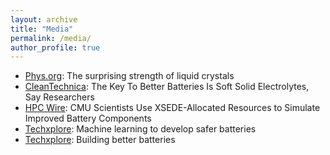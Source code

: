 ```yaml
---
layout: archive
title: "Media"
permalink: /media/
author_profile: true
---
```

<ul>
<li>
<a href="https://phys.org/news/2020-11-strength-liquid-crystals.html">Phys.org</a>: The surprising strength of liquid crystals
</li>
<li>
<a href="https://cleantechnica.com/2020/07/22/the-key-to-better-batteries-is-soft-solid-electrolytes-say-researchers">CleanTechnica</a>: The Key To Better Batteries Is Soft Solid Electrolytes, Say Researchers
</li>
<li>
<a href="https://www.hpcwire.com/off-the-wire/cmu-scientists-use-xsede-allocated-resources-to-simulate-improved-battery-components/">HPC Wire</a>: CMU Scientists Use XSEDE-Allocated Resources to Simulate Improved Battery Components
</li>
<li>
<a href="https://techxplore.com/news/2018-12-machine-safer-batteries.html">Techxplore</a>: Machine learning to develop safer batteries
</li>
<li>
<a href="https://techxplore.com/news/2016-12-batteries.html">Techxplore</a>: Building better batteries
</li>
</ul>
